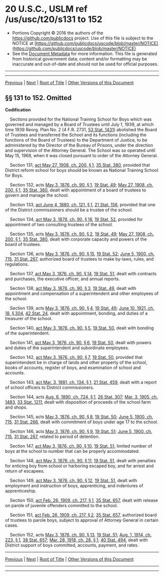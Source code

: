 ---
---

# 20 U.S.C., USLM ref /us/usc/t20/s131 to 152

* Portions Copyright © 2016 the authors of the https://github.com/publicdocs project.
  Use of this file is subject to the NOTICE at [https://github.com/publicdocs/uscode/blob/master/NOTICE](https://github.com/publicdocs/uscode/blob/master/NOTICE)
* See the [Document Metadata](././../../../..//README.md) for more information.
  This file is generated from historical government data; content and/or formatting may be inaccurate and out-of-date and should not be used for official purposes.

----------
----------

[Previous](./../../../..//us/usc/t20/ch9/m__us_usc_t20_ch9.md) | [Next](./../../../..//us/usc/t20/ch10/m__us_usc_t20_ch10.md) | [Root of Title](./../../../../) | [Other Versions of this Document](https://publicdocs.github.io/go/links?ns=uslm&ref=%2Fus%2Fusc%2Ft20%2Fs131+to+152)

## §§ 131 to 152. Omitted

 __Codification__ 

    Sections provided for the National Training School for Boys which was governed and managed by a Board of Trustees until July 1, 1939, at which time 1939 Reorg. Plan No. 2 (4 F.R. 2731, [53 Stat. 1431][/us/stat/53/1431]) abolished the Board of Trustees and transferred the School and its functions (including the functions of the Board of Trustees) to the Department of Justice, to be administered by the Director of the Bureau of Prisons, under the direction and supervision of the Attorney General. The School was so operated until May 15, 1968, when it was closed pursuant to order of the Attorney General.

    Section 131, [act May 27, 1908, ch. 200, § 1][/us/act/1908-05-27/ch200/s1], [35 Stat. 380][/us/stat/35/380], provided that District reform school for boys should be known as National Training School for Boys.

    Section 132, acts [May 3, 1876, ch. 90, § 1][/us/act/1876-05-03/ch90/s1], [19 Stat. 49][/us/stat/19/49]; [May 27, 1908, ch. 200, § 1][/us/act/1908-05-27/ch200/s1], [35 Stat. 380][/us/stat/35/380], dealt with appointment of a board of trustees to govern and manage the school.

    Section 133, [act June 4, 1880, ch. 121, § 1][/us/act/1880-06-04/ch121/s1], [21 Stat. 156][/us/stat/21/156], provided that one of the District commissioners should be a trustee of the school.

    Section 134, [act May 3, 1876, ch. 90, § 16][/us/act/1876-05-03/ch90/s16], [19 Stat. 52][/us/stat/19/52], provided for appointment of two consulting trustees of the school.

    Section 135, acts [May 3, 1876, ch. 90, § 2][/us/act/1876-05-03/ch90/s2], [19 Stat. 49][/us/stat/19/49]; [May 27, 1908, ch. 200, § 1][/us/act/1908-05-27/ch200/s1], [35 Stat. 380][/us/stat/35/380], dealt with corporate capacity and powers of the board of trustees.

    Section 136, acts [May 3, 1876, ch. 90, § 15][/us/act/1876-05-03/ch90/s15], [19 Stat. 52][/us/stat/19/52]; [June 5, 1900, ch. 715][/us/act/1900-06-05/ch715], [31 Stat. 267][/us/stat/31/267], authorized board of trustees to make by-laws, rules, and regulations.

    Section 137, [act May 3, 1876, ch. 90, § 14][/us/act/1876-05-03/ch90/s14], [19 Stat. 51][/us/stat/19/51], dealt with contracts and purchases, the executive officer, and annual reports.

    Section 138, [act May 3, 1876, ch. 90, § 3][/us/act/1876-05-03/ch90/s3], [19 Stat. 49][/us/stat/19/49], dealt with appointment and compensation of a superintendent and other employees of the school.

    Section 139, acts [May 3, 1876, ch. 90, § 4][/us/act/1876-05-03/ch90/s4], [19 Stat. 49][/us/stat/19/49]; [June 10, 1921, ch. 18, § 304][/us/act/1921-06-10/ch18/s304], [42 Stat. 24][/us/stat/42/24], dealt with appointment, bonding, and duties of a treasurer of the school.

    Section 140, [act May 3, 1876, ch. 90, § 5][/us/act/1876-05-03/ch90/s5], [19 Stat. 50][/us/stat/19/50], dealt with bonding of the superintendent.

    Section 141, [act May 3, 1876, ch. 90, § 6][/us/act/1876-05-03/ch90/s6], [19 Stat. 50][/us/stat/19/50], dealt with powers and duties of the superintendent and subordinate employees.

    Section 142, [act May 3, 1876, ch. 90, § 7][/us/act/1876-05-03/ch90/s7], [19 Stat. 50][/us/stat/19/50], provided that superintendent be in charge of lands and other property of the school, books of accounts, register of boys, and examination of school and accounts.

    Section 143, [act Mar. 3, 1881, ch. 134, § 1][/us/act/1881-03-03/ch134/s1], [21 Stat. 459][/us/stat/21/459], dealt with a report of school officers to District commissioners.

    Section 144, acts [Aug. 6, 1890, ch. 724, § 1][/us/act/1890-08-06/ch724/s1], [26 Stat. 307][/us/stat/26/307]; [Mar. 3, 1905, ch. 1483][/us/act/1905-03-03/ch1483], [33 Stat. 1211][/us/stat/33/1211], dealt with disposition of proceeds of the school farm and shops.

    Section 145, acts [May 3, 1876, ch. 90, § 8][/us/act/1876-05-03/ch90/s8], [19 Stat. 50][/us/stat/19/50]; [June 5, 1900, ch. 715][/us/act/1900-06-05/ch715], [31 Stat. 266][/us/stat/31/266], dealt with commitment of boys under age 17 to the school.

    Section 146, acts [May 3, 1876, ch. 90, § 9][/us/act/1876-05-03/ch90/s9], [19 Stat. 51][/us/stat/19/51]; [June 5, 1900, ch. 715][/us/act/1900-06-05/ch715], [31 Stat. 267][/us/stat/31/267], related to period of detention.

    Section 147, [act May 3, 1876, ch. 90, § 10][/us/act/1876-05-03/ch90/s10], [19 Stat. 51][/us/stat/19/51], limited number of boys at the school to number that can be properly accommodated.

    Section 148, [act May 3, 1876, ch. 90, § 11][/us/act/1876-05-03/ch90/s11], [19 Stat. 51][/us/stat/19/51], dealt with penalties for enticing boy from school or harboring escaped boy, and for arrest and return of escapees.

    Section 149, [act May 3, 1876, ch. 90, § 12][/us/act/1876-05-03/ch90/s12], [19 Stat. 51][/us/stat/19/51], dealt with employment and instruction of boys, apprenticing, and indentures of apprenticeship.

    Section 150, [act Feb. 26, 1909, ch. 217, § 1][/us/act/1909-02-26/ch217/s1], [35 Stat. 657][/us/stat/35/657], dealt with release on parole of juvenile offenders committed to the school.

    Section 151, [act Feb. 26, 1909, ch. 217, § 2][/us/act/1909-02-26/ch217/s2], [35 Stat. 657][/us/stat/35/657], authorized board of trustees to parole boys, subject to approval of Attorney General in certain cases.

    Section 152, acts [May 3, 1876, ch. 90, § 13][/us/act/1876-05-03/ch90/s13], [19 Stat. 51][/us/stat/19/51]; [Aug. 1, 1914, ch. 223, § 1][/us/act/1914-08-01/ch223/s1], [38 Stat. 657][/us/stat/38/657]; [Mar. 28, 1918, ch. 28, § 1][/us/act/1918-03-28/ch28/s1], [40 Stat. 494][/us/stat/40/494], dealt with District support of boys committed, accounts, payment, and rates.

----------

[Previous](./../../../..//us/usc/t20/ch9/m__us_usc_t20_ch9.md) | [Next](./../../../..//us/usc/t20/ch10/m__us_usc_t20_ch10.md) | [Root of Title](./../../../../) | [Other Versions of this Document](https://publicdocs.github.io/go/links?ns=uslm&ref=%2Fus%2Fusc%2Ft20%2Fs131+to+152)

----------
----------

[/us/stat/53/1431]: https://publicdocs.github.io/go/links?ns=uslm&ref=%2Fus%2Fstat%2F53%2F1431
[/us/act/1908-05-27/ch200/s1]: https://publicdocs.github.io/go/links?ns=uslm&ref=%2Fus%2Fact%2F1908-05-27%2Fch200%2Fs1
[/us/stat/35/380]: https://publicdocs.github.io/go/links?ns=uslm&ref=%2Fus%2Fstat%2F35%2F380
[/us/act/1876-05-03/ch90/s1]: https://publicdocs.github.io/go/links?ns=uslm&ref=%2Fus%2Fact%2F1876-05-03%2Fch90%2Fs1
[/us/stat/19/49]: https://publicdocs.github.io/go/links?ns=uslm&ref=%2Fus%2Fstat%2F19%2F49
[/us/act/1908-05-27/ch200/s1]: https://publicdocs.github.io/go/links?ns=uslm&ref=%2Fus%2Fact%2F1908-05-27%2Fch200%2Fs1
[/us/stat/35/380]: https://publicdocs.github.io/go/links?ns=uslm&ref=%2Fus%2Fstat%2F35%2F380
[/us/act/1880-06-04/ch121/s1]: https://publicdocs.github.io/go/links?ns=uslm&ref=%2Fus%2Fact%2F1880-06-04%2Fch121%2Fs1
[/us/stat/21/156]: https://publicdocs.github.io/go/links?ns=uslm&ref=%2Fus%2Fstat%2F21%2F156
[/us/act/1876-05-03/ch90/s16]: https://publicdocs.github.io/go/links?ns=uslm&ref=%2Fus%2Fact%2F1876-05-03%2Fch90%2Fs16
[/us/stat/19/52]: https://publicdocs.github.io/go/links?ns=uslm&ref=%2Fus%2Fstat%2F19%2F52
[/us/act/1876-05-03/ch90/s2]: https://publicdocs.github.io/go/links?ns=uslm&ref=%2Fus%2Fact%2F1876-05-03%2Fch90%2Fs2
[/us/stat/19/49]: https://publicdocs.github.io/go/links?ns=uslm&ref=%2Fus%2Fstat%2F19%2F49
[/us/act/1908-05-27/ch200/s1]: https://publicdocs.github.io/go/links?ns=uslm&ref=%2Fus%2Fact%2F1908-05-27%2Fch200%2Fs1
[/us/stat/35/380]: https://publicdocs.github.io/go/links?ns=uslm&ref=%2Fus%2Fstat%2F35%2F380
[/us/act/1876-05-03/ch90/s15]: https://publicdocs.github.io/go/links?ns=uslm&ref=%2Fus%2Fact%2F1876-05-03%2Fch90%2Fs15
[/us/stat/19/52]: https://publicdocs.github.io/go/links?ns=uslm&ref=%2Fus%2Fstat%2F19%2F52
[/us/act/1900-06-05/ch715]: https://publicdocs.github.io/go/links?ns=uslm&ref=%2Fus%2Fact%2F1900-06-05%2Fch715
[/us/stat/31/267]: https://publicdocs.github.io/go/links?ns=uslm&ref=%2Fus%2Fstat%2F31%2F267
[/us/act/1876-05-03/ch90/s14]: https://publicdocs.github.io/go/links?ns=uslm&ref=%2Fus%2Fact%2F1876-05-03%2Fch90%2Fs14
[/us/stat/19/51]: https://publicdocs.github.io/go/links?ns=uslm&ref=%2Fus%2Fstat%2F19%2F51
[/us/act/1876-05-03/ch90/s3]: https://publicdocs.github.io/go/links?ns=uslm&ref=%2Fus%2Fact%2F1876-05-03%2Fch90%2Fs3
[/us/stat/19/49]: https://publicdocs.github.io/go/links?ns=uslm&ref=%2Fus%2Fstat%2F19%2F49
[/us/act/1876-05-03/ch90/s4]: https://publicdocs.github.io/go/links?ns=uslm&ref=%2Fus%2Fact%2F1876-05-03%2Fch90%2Fs4
[/us/stat/19/49]: https://publicdocs.github.io/go/links?ns=uslm&ref=%2Fus%2Fstat%2F19%2F49
[/us/act/1921-06-10/ch18/s304]: https://publicdocs.github.io/go/links?ns=uslm&ref=%2Fus%2Fact%2F1921-06-10%2Fch18%2Fs304
[/us/stat/42/24]: https://publicdocs.github.io/go/links?ns=uslm&ref=%2Fus%2Fstat%2F42%2F24
[/us/act/1876-05-03/ch90/s5]: https://publicdocs.github.io/go/links?ns=uslm&ref=%2Fus%2Fact%2F1876-05-03%2Fch90%2Fs5
[/us/stat/19/50]: https://publicdocs.github.io/go/links?ns=uslm&ref=%2Fus%2Fstat%2F19%2F50
[/us/act/1876-05-03/ch90/s6]: https://publicdocs.github.io/go/links?ns=uslm&ref=%2Fus%2Fact%2F1876-05-03%2Fch90%2Fs6
[/us/stat/19/50]: https://publicdocs.github.io/go/links?ns=uslm&ref=%2Fus%2Fstat%2F19%2F50
[/us/act/1876-05-03/ch90/s7]: https://publicdocs.github.io/go/links?ns=uslm&ref=%2Fus%2Fact%2F1876-05-03%2Fch90%2Fs7
[/us/stat/19/50]: https://publicdocs.github.io/go/links?ns=uslm&ref=%2Fus%2Fstat%2F19%2F50
[/us/act/1881-03-03/ch134/s1]: https://publicdocs.github.io/go/links?ns=uslm&ref=%2Fus%2Fact%2F1881-03-03%2Fch134%2Fs1
[/us/stat/21/459]: https://publicdocs.github.io/go/links?ns=uslm&ref=%2Fus%2Fstat%2F21%2F459
[/us/act/1890-08-06/ch724/s1]: https://publicdocs.github.io/go/links?ns=uslm&ref=%2Fus%2Fact%2F1890-08-06%2Fch724%2Fs1
[/us/stat/26/307]: https://publicdocs.github.io/go/links?ns=uslm&ref=%2Fus%2Fstat%2F26%2F307
[/us/act/1905-03-03/ch1483]: https://publicdocs.github.io/go/links?ns=uslm&ref=%2Fus%2Fact%2F1905-03-03%2Fch1483
[/us/stat/33/1211]: https://publicdocs.github.io/go/links?ns=uslm&ref=%2Fus%2Fstat%2F33%2F1211
[/us/act/1876-05-03/ch90/s8]: https://publicdocs.github.io/go/links?ns=uslm&ref=%2Fus%2Fact%2F1876-05-03%2Fch90%2Fs8
[/us/stat/19/50]: https://publicdocs.github.io/go/links?ns=uslm&ref=%2Fus%2Fstat%2F19%2F50
[/us/act/1900-06-05/ch715]: https://publicdocs.github.io/go/links?ns=uslm&ref=%2Fus%2Fact%2F1900-06-05%2Fch715
[/us/stat/31/266]: https://publicdocs.github.io/go/links?ns=uslm&ref=%2Fus%2Fstat%2F31%2F266
[/us/act/1876-05-03/ch90/s9]: https://publicdocs.github.io/go/links?ns=uslm&ref=%2Fus%2Fact%2F1876-05-03%2Fch90%2Fs9
[/us/stat/19/51]: https://publicdocs.github.io/go/links?ns=uslm&ref=%2Fus%2Fstat%2F19%2F51
[/us/act/1900-06-05/ch715]: https://publicdocs.github.io/go/links?ns=uslm&ref=%2Fus%2Fact%2F1900-06-05%2Fch715
[/us/stat/31/267]: https://publicdocs.github.io/go/links?ns=uslm&ref=%2Fus%2Fstat%2F31%2F267
[/us/act/1876-05-03/ch90/s10]: https://publicdocs.github.io/go/links?ns=uslm&ref=%2Fus%2Fact%2F1876-05-03%2Fch90%2Fs10
[/us/stat/19/51]: https://publicdocs.github.io/go/links?ns=uslm&ref=%2Fus%2Fstat%2F19%2F51
[/us/act/1876-05-03/ch90/s11]: https://publicdocs.github.io/go/links?ns=uslm&ref=%2Fus%2Fact%2F1876-05-03%2Fch90%2Fs11
[/us/stat/19/51]: https://publicdocs.github.io/go/links?ns=uslm&ref=%2Fus%2Fstat%2F19%2F51
[/us/act/1876-05-03/ch90/s12]: https://publicdocs.github.io/go/links?ns=uslm&ref=%2Fus%2Fact%2F1876-05-03%2Fch90%2Fs12
[/us/stat/19/51]: https://publicdocs.github.io/go/links?ns=uslm&ref=%2Fus%2Fstat%2F19%2F51
[/us/act/1909-02-26/ch217/s1]: https://publicdocs.github.io/go/links?ns=uslm&ref=%2Fus%2Fact%2F1909-02-26%2Fch217%2Fs1
[/us/stat/35/657]: https://publicdocs.github.io/go/links?ns=uslm&ref=%2Fus%2Fstat%2F35%2F657
[/us/act/1909-02-26/ch217/s2]: https://publicdocs.github.io/go/links?ns=uslm&ref=%2Fus%2Fact%2F1909-02-26%2Fch217%2Fs2
[/us/stat/35/657]: https://publicdocs.github.io/go/links?ns=uslm&ref=%2Fus%2Fstat%2F35%2F657
[/us/act/1876-05-03/ch90/s13]: https://publicdocs.github.io/go/links?ns=uslm&ref=%2Fus%2Fact%2F1876-05-03%2Fch90%2Fs13
[/us/stat/19/51]: https://publicdocs.github.io/go/links?ns=uslm&ref=%2Fus%2Fstat%2F19%2F51
[/us/act/1914-08-01/ch223/s1]: https://publicdocs.github.io/go/links?ns=uslm&ref=%2Fus%2Fact%2F1914-08-01%2Fch223%2Fs1
[/us/stat/38/657]: https://publicdocs.github.io/go/links?ns=uslm&ref=%2Fus%2Fstat%2F38%2F657
[/us/act/1918-03-28/ch28/s1]: https://publicdocs.github.io/go/links?ns=uslm&ref=%2Fus%2Fact%2F1918-03-28%2Fch28%2Fs1
[/us/stat/40/494]: https://publicdocs.github.io/go/links?ns=uslm&ref=%2Fus%2Fstat%2F40%2F494


